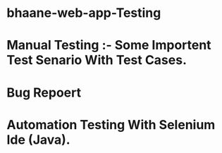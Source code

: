 # bhaane-web-app-Testing

# Manual Testing :- Some Importent Test Senario With Test Cases.

# Bug Repoert

# Automation Testing With Selenium Ide (Java).
